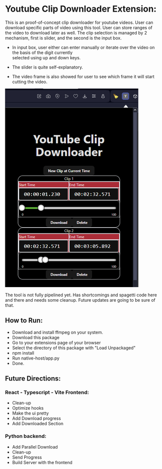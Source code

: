 # Youtube Clip Downloader Extension:
This is an proof-of-concept clip downloader for  youtube videos. User can download  specific parts of video  using this
tool. User can store ranges of the video  to download later  as well. The clip selection is managed by 2 mechanism, first
is slider, and the second is the input box. 

* In input box, user either can enter manually or iterate  over the  video on  the basis  of  the  digit  currently  
selected  using  up  and down  keys.

* The  slider  is  quite self-explanatory.

* The video  frame  is  also  showed for  user to see  which frame  it will  start cutting the video.

![img.png](img.png)

The tool is not fully pipelined yet. Has shortcomings and spagetti code here and there and needs some cleanup. Future 
updates are going to be sure of that. 

## How to  Run:
* Download and install ffmpeg on your system.
* Download this package
* Go  to  your extensions page of  your browser
* Select the directory of  this package with "Load Unpackaged"
* npm install
* Run  native-host/app.py
* Done.

## Future Directions:
### React - Typescript -  Vite Frontend:
* Clean-up
* Optimize hooks
* Make the ui pretty
* Add Download progress
* Add Downloaded Section
### Python backend:
* Add Parallel Download
* Clean-up
* Send  Progress
* Build Server  with the frontend